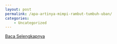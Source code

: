 ```yaml
---
layout: post
permalink: /apa-artinya-mimpi-rambut-tumbuh-uban/
categories:
    - Uncategorized
---
```


[Baca Selengkapnya](/05)